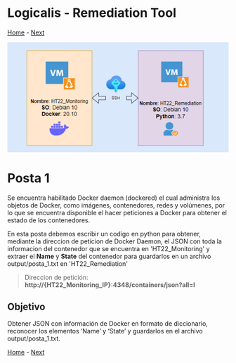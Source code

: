 # Logicalis - Remediation Tool

[Home](../README.md) - [Next](P2.md)

<p align="center">
  <img src="Infra.png" alt="Infraestructura Hackathon"/>
</p>

# Posta 1
Se encuentra habilitado Docker daemon (dockered) el cual administra los objetos de Docker, como imágenes, contenedores, redes y volúmenes, por lo que se encuentra disponible el hacer peticiones a Docker para obtener el estado de los contenedores.

En esta posta debemos escribir un codigo en python para obtener, mediante la direccion de peticion de Docker Daemon, el JSON con toda la informacion del contenedor que se encuentra en 'HT22_Monitoring' y extraer el **Name** y **State** del contenedor para guardarlos en un archivo output/posta_1.txt en 'HT22_Remediation'

> Direccion de petición:  **http://{HT22_Monitoring_IP}:4348/containers/json?all=l**

## Objetivo
Obtener JSON con información de Docker en formato de diccionario, reconocer los elementos ‘Name’ y ‘State’ y guardarlos en el archivo output/posta_1.txt.


[Home](../README.md) - [Next](P2.md)
